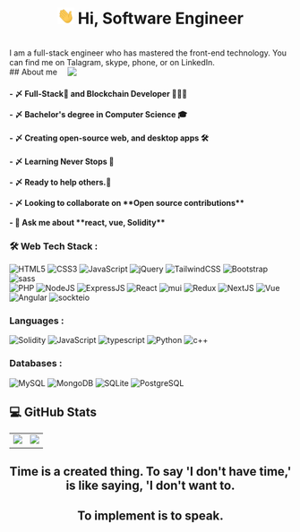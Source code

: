 <h1 align="center"> <img src="https://raw.githubusercontent.com/ABSphreak/ABSphreak/master/gifs/Hi.gif" width="30px"> Hi, Software Engineer </a></h1>
<br/>   
    I am a full-stack engineer who has mastered the front-end technology. You can find me on Talagram, skype, phone, or on LinkedIn.
<br/>
 <img align="right" width="400" src="https://camo.githubusercontent.com/fa73289736064aba480d0708da37d7aa183a8c3e2bcc2f58c54285a3bbbeecc1/68747470733a2f2f7777772e61616c7068612e6e65742f77702d636f6e74656e742f75706c6f6164732f323032302f31322f66756c6c2d737461636b2d646576656c6f706d656e742e676966" />
## About me
<h4 align="left">
    - 〆 Full-Stack🎯 and Blockchain  Developer 👨🏻‍💻 
    <br>
    <br>
    - 〆 Bachelor's degree in Computer Science</a> 🎓
    <br>
    <br>
    - 〆 Creating open-source web, and desktop apps 🛠️
    <br>
    <br> 
    - 〆 Learning Never Stops 🚀
    <br>
    <br>
    - 〆 Ready to help others.🌱
    <br>
    <br>
    - 〆 Looking to collaborate on **Open source contributions**
    <br>
    <br>
    - 💬 Ask me about **react, vue, Solidity**
</h4>

<h3 align="left">🛠️ Web Tech Stack :</h3>
    <div align="left">
        <img alt="HTML5" src="https://img.shields.io/badge/html5-%23E34F26.svg?style=for-the-badge&logo=html5&logoColor=white"/>
        <img alt="CSS3" src="https://img.shields.io/badge/css3-%231572B6.svg?style=for-the-badge&logo=css3&logoColor=white"/> 
        <img alt="JavaScript" src="https://img.shields.io/badge/javascript-%23323330.svg?style=for-the-badge&logo=javascript&logoColor=%23F7DF1E"/> 
        <img alt="jQuery" src="https://img.shields.io/badge/jquery-%230769AD.svg?style=for-the-badge&logo=jquery&logoColor=white"/> 
        <img alt="TailwindCSS" src="https://img.shields.io/badge/Tailwind_CSS-38B2AC?style=for-the-badge&logo=tailwind-css&logoColor=white"/>
        <img alt="Bootstrap" src="https://img.shields.io/badge/bootstrap-%23563D7C.svg?style=for-the-badge&logo=bootstrap&logoColor=white"/>
        <img alt="sass" src="https://img.shields.io/badge/Sass-CC6699?style=for-the-badge&logo=sass&logoColor=white"/>
        <br>
        <img alt="PHP" src="https://img.shields.io/badge/php-%23777BB4.svg?style=for-the-badge&logo=php&logoColor=white"/>
        <img alt="NodeJS" src="https://img.shields.io/badge/node.js-%2343853D.svg?style=for-the-badge&logo=node-dot-js&logoColor=white"/>
        <img alt="ExpressJS" src="https://img.shields.io/badge/Express.js-000000?style=for-the-badge&logo=express&logoColor=white"/>
        <img alt="React" src="https://img.shields.io/badge/react-%2320232a.svg?style=for-the-badge&logo=react&logoColor=%2361DAFB"/>
        <img alt="mui" src="https://img.shields.io/badge/Material%20UI-007FFF?style=for-the-badge&logo=mui&logoColor=white"/>
        <img alt="Redux" src="https://img.shields.io/badge/Redux-593D88?style=for-the-badge&logo=redux&logoColor=white"/>
        <img alt="NextJS" src="https://img.shields.io/badge/next.js-000000?style=for-the-badge&logo=nextdotjs&logoColor=white"/>
        <img alt="Vue" src="https://camo.githubusercontent.com/372b662f4b2de885acce0f4619ab56a4ed9259d577cbdac8933b293d6e6f9f3f/68747470733a2f2f696d672e736869656c64732e696f2f62616467652f7675656a732d2532333335343935652e7376673f7374796c653d666f722d7468652d6261646765266c6f676f3d767565646f746a73266c6f676f436f6c6f723d253233344643303844"/>
        <img alt="Angular" src="https://img.shields.io/badge/node.js-%2343853D.svg?style=for-the-badge&logo=node-dot-js&logoColor=white"/>
        <img alt="sockteio" src="https://img.shields.io/badge/Socket.io-010101?&style=for-the-badge&logo=Socket.io&logoColor=white"/>
    </div>
<h3 align="left">Languages :</h3>
    <div align="left">
    <img alt="Solidity" src="https://img.shields.io/badge/solidity-%23ED8B00.svg?style=for-the-badge&logo=java&logoColor=white"/>
    <img alt="JavaScript" src="https://img.shields.io/badge/javascript-%23323330.svg?style=for-the-badge&logo=javascript&logoColor=%23F7DF1E"/> 
    <img src="https://img.shields.io/badge/TypeScript-007ACC?style=for-the-badge&logo=typescript&logoColor=white" alt="typescript" />
    <img alt="Python" src="https://img.shields.io/badge/python-%2314354C.svg?style=for-the-badge&logo=python&logoColor=white"/>
    <img alt="c++" src="https://img.shields.io/badge/C%2B%2B-00599C?style=for-the-badge&logo=c%2B%2B&logoColor=white"/>
    </div>

<h3 align="left">Databases :</h3>
    <div align="left">
    <img alt="MySQL" src="https://img.shields.io/badge/mysql-%2300f.svg?style=for-the-badge&logo=mysql&logoColor=white"/>
    <img alt="MongoDB" src ="https://img.shields.io/badge/MongoDB-4EA94B?style=for-the-badge&logo=mongodb&logoColor=white"/>
    <img alt="SQLite" src ="https://img.shields.io/badge/sqlite-%2307405e.svg?style=for-the-badge&logo=sqlite&logoColor=white"/>
    <img alt="PostgreSQL" src ="https://img.shields.io/badge/PostgreSQL-316192?style=for-the-badge&logo=postgresql&logoColor=white"/>
</div>

## 💻 GitHub Stats

<table width="100%">
    <tr>
        <td>
        <img height="200em" src="https://github-readme-stats.vercel.app/api?username=Dima0dev&show_icons=true&hide_border=true" /> 
        </td>
        <td> 
        <img height="200em" src="https://github-readme-stats.vercel.app/api/top-langs/?username=Dima0dev&show_icons=true&hide_border=true&layout=compact&langs_count=8"/> 
        </td>
    </tr>
    <table>
    <div align="center"  width="100%">
        <h2 align="center"> Time is a created thing. To say 'I don't have time,' is like saying, 'I don't want to. </a></h2>
        <h2 align="center"> To implement is to speak. </a></h2>
    </div>
